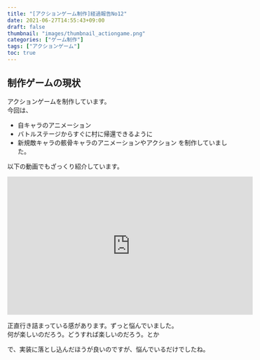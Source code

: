 ```yaml
---
title: "[アクションゲーム制作]経過報告No12"
date: 2021-06-27T14:55:43+09:00
draft: false
thumbnail: "images/thumbnail_actiongame.png"
categories: ["ゲーム制作"]
tags: ["アクションゲーム"]
toc: true
---
```


## 制作ゲームの現状  
アクションゲームを制作しています。  
今回は、
- 自キャラのアニメーション
- バトルステージからすぐに村に帰還できるように
- 新規敵キャラの骸骨キャラのアニメーションやアクション
を制作していました。  
  
  
以下の動画でもざっくり紹介しています。  
<iframe width="560" height="315" src="https://www.youtube.com/embed/ApDFc5mTjCw" frameborder="0" allow="accelerometer; autoplay; clipboard-write; encrypted-media; gyroscope; picture-in-picture" allowfullscreen></iframe>  

正直行き詰まっている感があります。ずっと悩んでいました。  
何が楽しいのだろう。どうすれば楽しいのだろう。とか  
  
で、実装に落とし込んだほうが良いのですが、悩んでいるだけでしたね。  
  
